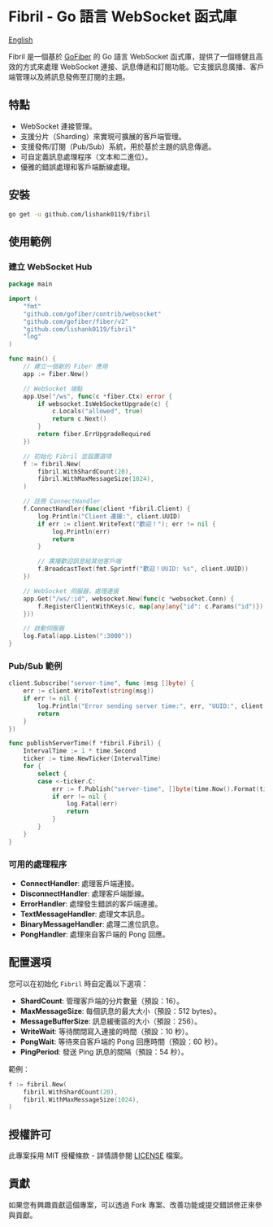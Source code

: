# Fibril - Go 語言 WebSocket 函式庫

[English](README.md)

Fibril 是一個基於 [GoFiber](https://github.com/gofiber/fiber) 的 Go 語言 WebSocket 函式庫，提供了一個穩健且高效的方式來處理
WebSocket 連接、訊息傳遞和訂閱功能。它支援訊息廣播、客戶端管理以及將訊息發佈至訂閱的主題。

## 特點

- WebSocket 連接管理。
- 支援分片（Sharding）來實現可擴展的客戶端管理。
- 支援發佈/訂閱（Pub/Sub）系統，用於基於主題的訊息傳遞。
- 可自定義訊息處理程序（文本和二進位）。
- 優雅的錯誤處理和客戶端斷線處理。

## 安裝

```bash
go get -u github.com/lishank0119/fibril
```

## 使用範例

### 建立 WebSocket Hub

```go
package main

import (
	"fmt"
	"github.com/gofiber/contrib/websocket"
	"github.com/gofiber/fiber/v2"
	"github.com/lishank0119/fibril"
	"log"
)

func main() {
	// 建立一個新的 Fiber 應用
	app := fiber.New()

	// WebSocket 端點
	app.Use("/ws", func(c *fiber.Ctx) error {
		if websocket.IsWebSocketUpgrade(c) {
			c.Locals("allowed", true)
			return c.Next()
		}
		return fiber.ErrUpgradeRequired
	})

	// 初始化 Fibril 並設置選項
	f := fibril.New(
		fibril.WithShardCount(20),
		fibril.WithMaxMessageSize(1024),
	)

	// 註冊 ConnectHandler
	f.ConnectHandler(func(client *fibril.Client) {
		log.Println("Client 連接:", client.UUID)
		if err := client.WriteText("歡迎！"); err != nil {
			log.Println(err)
			return
		}

		// 廣播歡迎訊息給其他客戶端
		f.BroadcastText(fmt.Sprintf("歡迎！UUID: %s", client.UUID))
	})

	// WebSocket 伺服器，處理連接
	app.Get("/ws/:id", websocket.New(func(c *websocket.Conn) {
		f.RegisterClientWithKeys(c, map[any]any{"id": c.Params("id")})
	}))

	// 啟動伺服器
	log.Fatal(app.Listen(":3000"))
}
```

### Pub/Sub 範例

```go
client.Subscribe("server-time", func (msg []byte) {
    err := client.WriteText(string(msg))
    if err != nil {
        log.Println("Error sending server time:", err, "UUID:", client.UUID)
        return
    }
})

func publishServerTime(f *fibril.Fibril) {
    IntervalTime := 1 * time.Second
    ticker := time.NewTicker(IntervalTime)
    for {
        select {
        case <-ticker.C:
            err := f.Publish("server-time", []byte(time.Now().Format(time.RFC3339)))
            if err != nil {
                log.Fatal(err)
                return
            }
        }
    }
}
```

### 可用的處理程序

- **ConnectHandler**: 處理客戶端連接。
- **DisconnectHandler**: 處理客戶端斷線。
- **ErrorHandler**: 處理發生錯誤的客戶端連接。
- **TextMessageHandler**: 處理文本訊息。
- **BinaryMessageHandler**: 處理二進位訊息。
- **PongHandler**: 處理來自客戶端的 Pong 回應。

## 配置選項

您可以在初始化 `Fibril` 時自定義以下選項：

- **ShardCount**: 管理客戶端的分片數量（預設：16）。
- **MaxMessageSize**: 每個訊息的最大大小（預設：512 bytes）。
- **MessageBufferSize**: 訊息緩衝區的大小（預設：256）。
- **WriteWait**: 等待關閉寫入連接的時間（預設：10 秒）。
- **PongWait**: 等待來自客戶端的 Pong 回應時間（預設：60 秒）。
- **PingPeriod**: 發送 Ping 訊息的間隔（預設：54 秒）。

範例：

```go
f := fibril.New(
    fibril.WithShardCount(20),
    fibril.WithMaxMessageSize(1024),
)
```

## 授權許可

此專案採用 MIT 授權條款 - 詳情請參閱 [LICENSE](LICENSE) 檔案。

## 貢獻

如果您有興趣貢獻這個專案，可以透過 Fork 專案、改善功能或提交錯誤修正來參與貢獻。

